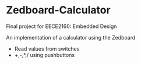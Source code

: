 Zedboard-Calculator
=====================

Final project for EECE2160: Embedded Design

An implementation of a calculator using the Zedboard
- Read values from switches
- +,-,\*,\/ using pushbuttons
